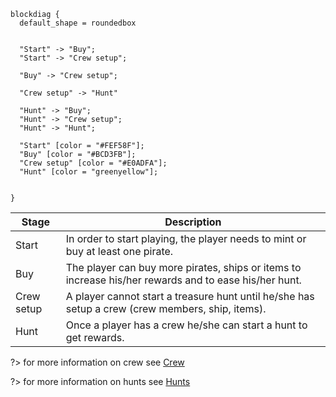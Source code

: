 ```blockdiag
blockdiag {
  default_shape = roundedbox
  

  "Start" -> "Buy";
  "Start" -> "Crew setup";

  "Buy" -> "Crew setup";

  "Crew setup" -> "Hunt"
  
  "Hunt" -> "Buy";
  "Hunt" -> "Crew setup";
  "Hunt" -> "Hunt";

  "Start" [color = "#FEF58F"];
  "Buy" [color = "#BCD3FB"];
  "Crew setup" [color = "#E0ADFA"];
  "Hunt" [color = "greenyellow"];

 
}
```

| Stage      	| Description                                                                                           	|
|------------	|-------------------------------------------------------------------------------------------------------	|
| Start      	| In order to start playing, the player needs to mint or buy at least one pirate.                        	|
| Buy        	| The player can buy more pirates, ships or items to increase his/her rewards and to ease his/her hunt. 	|
| Crew setup 	| A player cannot start a treasure hunt until he/she has setup a crew (crew members, ship, items).      	|
| Hunt       	| Once a player has a crew he/she can start a hunt to get rewards.                                      	|

?> for more information on crew see [Crew](game_concept/crew.md)

?> for more information on hunts see [Hunts](game_concept/hunts.md)
